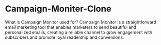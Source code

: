 # Campaign-Moniter-Clone

What is Campaign Monitor used for?
Campaign Monitor is a straightforward email marketing tool that enables marketers to send beautiful and personalized emails, creating a reliable channel to grow engagement with subscribers and promote loyal readership and conversions.
